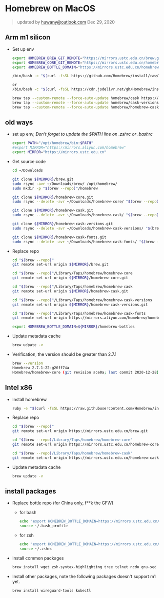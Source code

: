 # Homebrew on MacOS

> updated by huwany@outlook.com Dec 29, 2020

## Arm m1 silicon

* Set up env

  ```bash
  export HOMEBREW_BREW_GIT_REMOTE="https://mirrors.ustc.edu.cn/brew.git"
  export HOMEBREW_CORE_GIT_REMOTE="https://mirrors.ustc.edu.cn/homebrew-core.git"
  export HOMEBREW_BOTTLE_DOMAIN="https://mirrors.ustc.edu.cn/homebrew-bottles"
  
  /bin/bash -c "$(curl -fsSL https://github.com/Homebrew/install/raw/HEAD/install.sh)"
  
  or
  /bin/bash -c "$(curl -fsSL https://cdn.jsdelivr.net/gh/Homebrew/install@HEAD/install.sh)"
  
  brew tap --custom-remote --force-auto-update homebrew/cask https://mirrors.ustc.edu.cn/homebrew-cask.git
  brew tap --custom-remote --force-auto-update homebrew/cask-versions https://mirrors.ustc.edu.cn/homebrew-cask-versions.git
  brew tap --custom-remote --force-auto-update homebrew/homebrew-cask-fonts https://mirrors.aliyun.com/homebrew/homebrew-cask-fonts.git
  ```

## old ways

* set up env, *Don't forget to update the  $PATH line on .zshrc or .bashrc*

  ```bash
  export PATH="/opt/homebrew/bin:$PATH"
  #export MIRROR="https://mirrors.aliyun.com/homebrew"
  export MIRROR="https://mirrors.ustc.edu.cn"
  ```

* Get source code

  ```bash
  cd ~/Downloads 
  
  git clone ${MIRROR}/brew.git
  sudo rsync -avr ~/Downloads/brew/ /opt/homebrew/
  sudo mkdir -p "$(brew --repo)"/homebrew
  
  git clone ${MIRROR}/homebrew-core.git
  sudo rsync --delete -avr ~/Downloads/homebrew-core/ "$(brew --repo)"/Library/Taps/homebrew/homebrew-core/
  
  git clone ${MIRROR}/homebrew-cask.git
  sudo rsync --delete -avr ~/Downloads/homebrew-cask/ "$(brew --repo)"/Library/Taps/homebrew/homebrew-cask/
  
  git clone ${MIRROR}/homebrew-cask-versions.git
  sudo rsync --delete -avr ~/Downloads/homebrew-cask-versions/ "$(brew --repo)"/Library/Taps/homebrew/homebrew-cask-versions/
  
  git clone ${MIRROR}/homebrew-cask-fonts.git
  sudo rsync --delete -avr ~/Downloads/homebrew-cask-fonts/ "$(brew --repo)"/Library/Taps/homebrew/homebrew-cask-fonts/
  ```

* Replace repo

  ```bash
  cd "$(brew --repo)"
  git remote set-url origin ${MIRROR}/brew.git
  
  cd "$(brew --repo)"/Library/Taps/homebrew/homebrew-core
  git remote set-url origin ${MIRROR}/homebrew-core.git
  
  cd "$(brew --repo)"/Library/Taps/homebrew/homebrew-cask
  git remote set-url origin ${MIRROR}/homebrew-cask.git
  
  cd "$(brew --repo)"/Library/Taps/homebrew/homebrew-cask-versions
  git remote set-url origin ${MIRROR}/homebrew-cask-versions.git
  
  cd "$(brew --repo)"/Library/Taps/homebrew/homebrew-cask-fonts
  git remote set-url origin https://mirrors.aliyun.com/homebrew/homebrew-cask-fonts.git
  
  export HOMEBREW_BOTTLE_DOMAIN=${MIRROR}/homebrew-bottles
  ```

* Update metadata cache

  ```bash
  brew udpate -v
  ```

* Verification, the version should be greater than 2.7.1

  ```bash
  brew --version
  Homebrew 2.7.1-22-g20ff74a
  Homebrew/homebrew-core (git revision ace0a; last commit 2020-12-28)
  ```

## Intel x86

* Install homebrew

    ```bash
    ruby -e "$(curl -fsSL https://raw.githubusercontent.com/Homebrew/install/master/install)"
    ```

* Replace repo

    ```bash
    cd "$(brew --repo)"
    git remote set-url origin https://mirrors.ustc.edu.cn/brew.git
    ```

    ```bash
    cd "$(brew --repo)/Library/Taps/homebrew/homebrew-core"
    git remote set-url origin https://mirrors.ustc.edu.cn/homebrew-core.git
    ```

    ```bash
    cd "$(brew --repo)/Library/Taps/homebrew/homebrew-cask"
    git remote set-url origin https://mirrors.ustc.edu.cn/homebrew-cask.git
    ```

* Update metadata cache

    ```bash
    brew update -v
    ```

## install packages

* Replace bottle repo (for China only, f**k the GFW)
  * for bash

    ```bash
    echo 'export HOMEBREW_BOTTLE_DOMAIN=https://mirrors.ustc.edu.cn/homebrew-bottles' >> ~/.bash_profile
    source ~/.bash_profile
    ```

  * for zsh

    ```bash
    echo 'export HOMEBREW_BOTTLE_DOMAIN=https://mirrors.ustc.edu.cn/homebrew-bottles' >> ~/.zshrc
    source ~/.zshrc
    ```

* Install common packages

  ```bash
  brew install wget zsh-syntax-highlighting tree telnet ncdu gnu-sed graphviz
  ```

* Install other packages, note the following packages doesn't support m1 yet.

  ```bash
  brew install wireguard-tools kubectl
  ```